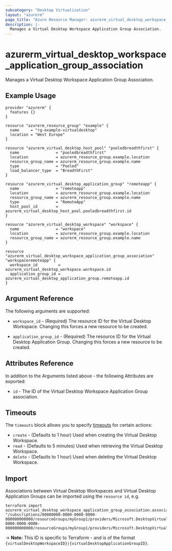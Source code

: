 ```yaml
---
subcategory: "Desktop Virtualization"
layout: "azurerm"
page_title: "Azure Resource Manager: azurerm_virtual_desktop_workspace_application_group_association"
description: |-
  Manages a Virtual Desktop Workspace Application Group Association.
---
```


# azurerm_virtual_desktop_workspace_application_group_association

Manages a Virtual Desktop Workspace Application Group Association.

## Example Usage

```hcl
provider "azurerm" {
  features {}
}

resource "azurerm_resource_group" "example" {
  name     = "rg-example-virtualdesktop"
  location = "West Europe"
}

resource "azurerm_virtual_desktop_host_pool" "pooledbreadthfirst" {
  name                = "pooledbreadthfirst"
  location            = azurerm_resource_group.example.location
  resource_group_name = azurerm_resource_group.example.name
  type                = "Pooled"
  load_balancer_type  = "BreadthFirst"
}

resource "azurerm_virtual_desktop_application_group" "remoteapp" {
  name                = "remoteapp"
  location            = azurerm_resource_group.example.location
  resource_group_name = azurerm_resource_group.example.name
  type                = "RemoteApp"
  host_pool_id        = azurerm_virtual_desktop_host_pool.pooledbreadthfirst.id
}

resource "azurerm_virtual_desktop_workspace" "workspace" {
  name                = "workspace"
  location            = azurerm_resource_group.example.location
  resource_group_name = azurerm_resource_group.example.name
}

resource "azurerm_virtual_desktop_workspace_application_group_association" "workspaceremoteapp" {
  workspace_id         = azurerm_virtual_desktop_workspace.workspace.id
  application_group_id = azurerm_virtual_desktop_application_group.remoteapp.id
}
```

## Argument Reference

The following arguments are supported:

* `workspace_id` - (Required) The resource ID for the Virtual Desktop Workspace. Changing this forces a new resource to be created.

* `application_group_id` - (Required) The resource ID for the Virtual Desktop Application Group. Changing this forces a new resource to be created.

## Attributes Reference

In addition to the Arguments listed above - the following Attributes are exported:

* `id` - The ID of the Virtual Desktop Workspace Application Group association.

## Timeouts

The `timeouts` block allows you to specify [timeouts](https://www.terraform.io/language/resources/syntax#operation-timeouts) for certain actions:

* `create` - (Defaults to 1 hour) Used when creating the Virtual Desktop Workspace.
* `read` - (Defaults to 5 minutes) Used when retrieving the Virtual Desktop Workspace.
* `delete` - (Defaults to 1 hour) Used when deleting the Virtual Desktop Workspace.

## Import

Associations between Virtual Desktop Workspaces and Virtual Desktop Application Groups can be imported using the `resource id`, e.g.

```shell
terraform import azurerm_virtual_desktop_workspace_application_group_association.association1 "/subscriptions/00000000-0000-0000-0000-000000000000/resourceGroups/myGroup1/providers/Microsoft.DesktopVirtualization/workspaces/myworkspace|/subscriptions/00000000-0000-0000-0000-000000000000/resourceGroups/myGroup1/providers/Microsoft.DesktopVirtualization/applicationGroups/myapplicationgroup"
```

-> **Note:** This ID is specific to Terraform - and is of the format `{virtualDesktopWorkspaceID}|{virtualDesktopApplicationGroupID}`.
